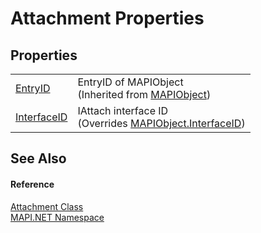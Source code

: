 # Attachment Properties




## Properties
<table>
<tr>
<td><a href="P_MAPI_NET_MAPIObject_EntryID.md">EntryID</a></td>
<td>EntryID of MAPIObject<br />(Inherited from <a href="T_MAPI_NET_MAPIObject.md">MAPIObject</a>)</td></tr>
<tr>
<td><a href="P_MAPI_NET_Attachment_InterfaceID.md">InterfaceID</a></td>
<td>IAttach interface ID<br />(Overrides <a href="P_MAPI_NET_MAPIObject_InterfaceID.md">MAPIObject.InterfaceID</a>)</td></tr>
</table>

## See Also


#### Reference
<a href="T_MAPI_NET_Attachment.md">Attachment Class</a>  
<a href="N_MAPI_NET.md">MAPI.NET Namespace</a>  
